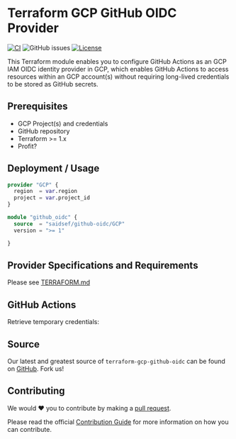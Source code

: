 # Terraform GCP GitHub OIDC Provider
[![CI](https://github.com/saidsef/terraform-GCP-github-oidc/actions/workflows/ci.yaml/badge.svg)](#deployment--usage) ![GitHub issues](https://img.shields.io/github/issues-raw/saidsef/terraform-GCP-gitlab-oidc) [![License](https://img.shields.io/badge/License-Apache_2.0-blue.svg)](./LICENSE.md)

This Terraform module enables you to configure GitHub Actions as an GCP IAM OIDC identity provider in GCP, which enables GitHub Actions to access resources within an GCP account(s) without requiring long-lived credentials to be stored as GitHub secrets.

## Prerequisites

- GCP Project(s) and credentials
- GitHub repository
- Terraform >= 1.x
- Profit?

## Deployment / Usage

```terraform
provider "GCP" {
  region  = var.region
  project = var.project_id
}

module "github_oidc" {
  source  = "saidsef/github-oidc/GCP"
  version = ">= 1"

}
```

## Provider Specifications and Requirements

Please see [TERRAFORM.md](./TERRAFORM.md)

## GitHub Actions

Retrieve temporary credentials:

## Source

Our latest and greatest source of `terraform-gcp-github-oidc` can be found on [GitHub](https://github.com/saidsef/terraform-gcp-github-oidc/fork). Fork us!

## Contributing

We would :heart: you to contribute by making a [pull request](https://github.com/saidsef/terraform-gcp-github-oidc/pulls).

Please read the official [Contribution Guide](./CONTRIBUTING.md) for more information on how you can contribute.